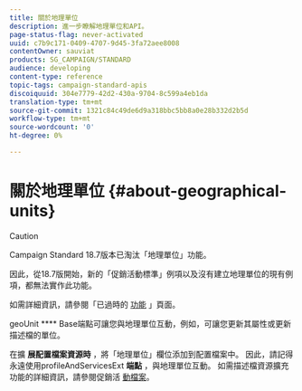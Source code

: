 ```yaml
---
title: 關於地理單位
description: 進一步瞭解地理單位和API。
page-status-flag: never-activated
uuid: c7b9c171-0409-4707-9d45-3fa72aee8008
contentOwner: sauviat
products: SG_CAMPAIGN/STANDARD
audience: developing
content-type: reference
topic-tags: campaign-standard-apis
discoiquuid: 304e7779-42d2-430a-9704-8c599a4eb1da
translation-type: tm+mt
source-git-commit: 1321c84c49de6d9a318bbc5bb8a0e28b332d2b5d
workflow-type: tm+mt
source-wordcount: '0'
ht-degree: 0%

---
```



# 關於地理單位 {#about-geographical-units}

>[!CAUTION]
>
>Campaign Standard 18.7版本已淘汰「地理單位」功能。
>
>因此，從18.7版開始，新的「促銷活動標準」例項以及沒有建立地理單位的現有例項，都無法實作此功能。
>
>如需詳細資訊，請參閱「已過時的 <a href="https://helpx.adobe.com/tw/campaign/kb/acs-deprecated-and-removed-features.html">功能</a> 」頁面。

geoUnit **** Base端點可讓您與地理單位互動，例如，可讓您更新其屬性或更新描述檔的單位。

在擴 **展配置檔案資源時** ，將「地理單位」欄位添加到配置檔案中。 因此，請記得永遠使用profileAndServicesExt **端點** ，與地理單位互動。 如需描述檔資源擴充功能的詳細資訊，請參閱促銷活 [動檔案](https://helpx.adobe.com/campaign/standard/administration/using/organizational-units.html#partitioning-profiles)。
